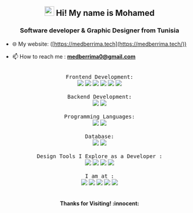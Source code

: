<h2 align="center"><img src="https://media.giphy.com/media/hvRJCLFzcasrR4ia7z/giphy.gif" width="25px"> Hi! My name is Mohamed</h2>
<h3 align="center">Software developer & Graphic Designer from Tunisia</h3>

- 🌐 My website: ([https://medberrima.tech](https://medberrima.tech/))

- 📫 How to reach me : **medberrima0@gmail.com**

<p align="center">

   <br>
   <samp>Frontend Development:</samp><br>
   <img src="https://img.shields.io/badge/React Js-61DAFB?style=for-the-badge&logo=react&logoColor=black"/>
   <img src="https://img.shields.io/badge/React Native-61DAFB?style=for-the-badge&logo=react&logoColor=black"/>
   <img src="https://img.shields.io/badge/redux-7A41BA?style=for-the-badge&logo=redux&logoColor=white"/>
   <img src="https://img.shields.io/badge/Bootstrap-563D7C?style=for-the-badge&logo=bootstrap&logoColor=white"/>
   <img src="https://img.shields.io/badge/CSS3-1572B6?style=for-the-badge&logo=css3&logoColor=white"/> 
   <img src="https://img.shields.io/badge/HTML5-E34F26?style=for-the-badge&logo=html5&logoColor=white"/> 
   
   <br>
   <br>
   <samp>Backend Development:</samp><br>
   <img src="https://img.shields.io/badge/nest%20JS-D5214A?style=for-the-badge&logo=nestjs&logoColor=white"/>
   <img src="https://img.shields.io/badge/Express%20JS-E7D41C?style=for-the-badge&logo=express&logoColor=black"/>
   
   <br>
   <br>
   <samp>Programming Languages:</samp><br>
   <img src="https://img.shields.io/badge/JavaScript-F7DF1E?style=for-the-badge&logo=javascript&logoColor=black"/> 
   <img src="https://img.shields.io/badge/TypeScript-2F74C0?style=for-the-badge&logo=TypeScript&logoColor=white"/> 
   
   <br>
   <br>
   <samp>Database:</samp><br>
   <img src="https://img.shields.io/badge/Mongo-green?style=for-the-badge&logo=mongodb&logoColor=black"/>
   <img src="https://img.shields.io/badge/MySQL-orange?style=for-the-badge&logo=mysql&logoColor=black"/>

  <!-- <br>
  <samp>Tools : </samp><br>
  <img src="https://img.shields.io/badge/azure%20devops-0078D4?style=for-the-badge&logo=azuredevops&logoColor=white"/>
  <img src="https://img.shields.io/badge/git/github-E34F26?style=for-the-badge&logo=github&logoColor=white"/>
  <img src="https://img.shields.io/badge/Postman-orange?style=for-the-badge&logo=postman&logoColor=white"/>
  <img src="https://img.shields.io/badge/uml-black?style=for-the-badge&logo=UML&logoColor=red"/>
  <img src="https://img.shields.io/badge/Vs_code-0078D4?style=for-the-badge&logo=visual%20studio%20code&logoColor=white"/> -->

  <br>
  <br>
  <samp>Design Tools I Explore as a Developer : </samp><br>
  <img src="https://img.shields.io/badge/Adobe%20Photoshop-31A8FF?style=for-the-badge&logo=Adobe%20Photoshop&logoColor=black"/>
  <img src="https://img.shields.io/badge/Adobe%20Illustrator-FF9A00?style=for-the-badge&logo=adobe%20illustrator&logoColor=black"/>
  <img src="https://img.shields.io/badge/Adobe%20XD-FF61F6?style=for-the-badge&logo=Adobe%20XD&logoColor=black"/>
  <img src="https://img.shields.io/badge/Miro-yellow?style=for-the-badge&logo=Miro&logoColor=white"/>

  <br>
  <br>
  <samp>I am at :</samp><br>
  <a href="https://medberrima.github.io/" target="_blank"><img src="https://img.shields.io/badge/website%20-%2314354C.svg?&style=for-the-badge&logo=website&logoColor=white"/></a>
  <a href="https://www.instagram.com/medberrimaa/" target="_blank"><img src="https://img.shields.io/badge/Instagram-E4405F?style=for-the-badge&logo=instagram&logoColor=white"/></a>
  <a href="https://www.linkedin.com/in/medberrima/" target="_blank"><img src="https://img.shields.io/badge/LinkedIn-0077B5?style=for-the-badge&logo=linkedin&logoColor=white"/></a>
  <a href="https://www.behance.net/medberrima" target="_blank"><img src="https://img.shields.io/badge/-Behance-blue?style=for-the-badge&logo=behance&logoColor=white"/></a>
  <a href="https://www.github.com/medberrima" target="_blank"><img src="https://img.shields.io/badge/GitHub-100000?style=for-the-badge&logo=github&logoColor=white"/></a>
  <br />
  <br />

<h4 align="center"> Thanks for Visiting! :innocent:</h4>



</p>
